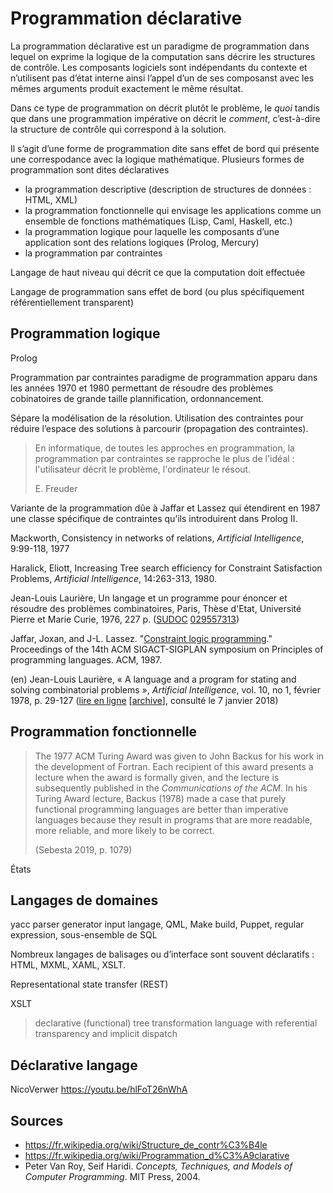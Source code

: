 # Programmation déclarative

La programmation déclarative est un paradigme de programmation dans lequel on exprime la logique de la computation sans décrire les structures de contrôle. Les composants logiciels sont indépendants du contexte et n’utilisent pas d’état interne ainsi l’appel d’un de ses composanst avec les mêmes arguments produit exactement le même résultat.

Dans ce type de programmation on décrit plutôt le problème, le *quoi* tandis que dans une programmation impérative on décrit le *comment*, c’est-à-dire la structure de contrôle qui correspond à la solution.

Il s’agit d’une forme de programmation dite sans effet de bord qui présente une correspodance avec la logique mathématique. Plusieurs formes de programmation sont dites déclaratives

- la programmation descriptive (description de structures de données : HTML, XML)
- la programmation fonctionnelle qui envisage les applications comme un ensemble de fonctions mathématiques (Lisp, Caml, Haskell, etc.)
- la programmation logique pour laquelle les composants d’une application sont des relations logiques (Prolog, Mercury)
- la programmation par contraintes

Langage de haut niveau qui décrit ce que la computation doit effectuée

Langage de programmation sans effet de bord (ou plus spécifiquement référentiellement transparent)

## Programmation logique

Prolog

Programmation par contraintes paradigme de programmation apparu dans les années 1970 et 1980 permettant de résoudre des problèmes cobinatoires de grande taille plannification, ordonnancement.

Sépare la modélisation de la résolution. Utilisation des contraintes pour réduire l’espace des solutions à parcourir (propagation des contraintes).

>En informatique, de toutes les approches en programmation, la  programmation par contraintes se rapproche le plus de l'idéal :  l'utilisateur décrit le problème, l'ordinateur le résout.
>
>E. Freuder

Variante de la programmation dûe à Jaffar et Lassez qui étendirent en 1987 une classe spécifique de contraintes qu’ils introduirent dans Prolog II.

Mackworth, Consistency in networks of relations, *Artificial Intelligence*, 9:99-118, 1977

Haralick, Eliott, Increasing Tree search efficiency for Constraint Satisfaction Problems, *Artificial Intelligence*, 14:263-313, 1980.

Jean-Louis Laurière, Un langage et un programme pour énoncer et résoudre des problèmes combinatoires, Paris, Thèse d'Etat, Université Pierre et Marie Curie, 1976, 227 p. ([SUDOC](https://fr.wikipedia.org/wiki/Système_universitaire_de_documentation) [029557313](https://www.sudoc.fr/029557313))

Jaffar, Joxan, and J-L. Lassez. "[Constraint logic programming](https://dl.acm.org/citation.cfm?id=41635)." Proceedings of the 14th ACM SIGACT-SIGPLAN symposium on Principles of programming languages. ACM, 1987.

(en) Jean-Louis Laurière, « A language and a program for stating and solving combinatorial problems », *Artificial Intelligence*, vol. 10, no 1,‎ février 1978, p. 29-127 ([lire en ligne](http://www.sciencedirect.com/science/article/pii/0004370278900292) [[archive](http://archive.wikiwix.com/cache/?url=http%3A%2F%2Fwww.sciencedirect.com%2Fscience%2Farticle%2Fpii%2F0004370278900292)], consulté le 7 janvier 2018)

## Programmation fonctionnelle

> The 1977 ACM Turing Award was given to John Backus for his work in the development of Fortran. Each recipient of this award presents a lecture when the award is formally given, and the lecture is subsequently published in the *Communications of the ACM*. In his Turing Award lecture, Backus (1978) made a case that purely functional programming languages are better than imperative languages because they result in programs that are more readable, more reliable, and more likely to be correct.
>
> (Sebesta 2019, p. 1079)

États

## Langages de domaines

yacc parser generator input langage, QML, Make build, Puppet, regular expression, sous-ensemble de SQL

Nombreux langages de balisages ou d’interface sont souvent déclaratifs : HTML, MXML, XAML, XSLT.

Representational state transfer (REST)

XSLT

> declarative (functional) tree transformation language with referential transparency and implicit dispatch

## Déclarative langage

NicoVerwer https://youtu.be/hlFoT26nWhA

## Sources

- https://fr.wikipedia.org/wiki/Structure_de_contr%C3%B4le
- https://fr.wikipedia.org/wiki/Programmation_d%C3%A9clarative
- Peter Van Roy, Seif Haridi. *Concepts, Techniques, and Models of Computer Programming*. MIT Press, 2004.

